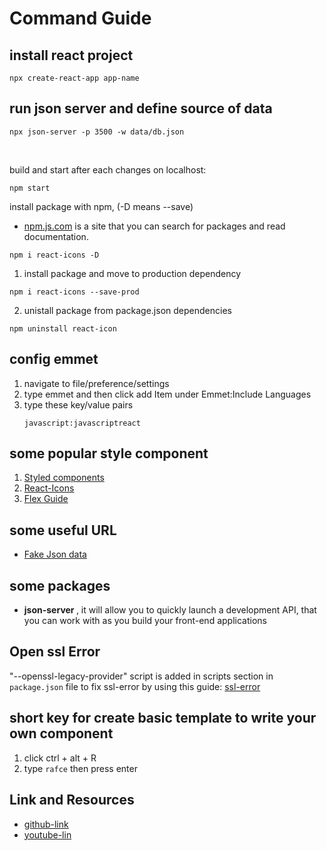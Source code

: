 # Command Guide

## install react project
~~~ shell
npx create-react-app app-name
~~~
## run json server and define source of data
~~~ shell
npx json-server -p 3500 -w data/db.json
~~~
<br>

build and start after each changes on localhost:
~~~shell
npm start
~~~

install package with npm, (-D means --save)

- [npm.js.com](https://www.npmjs.com/) is a site that you can search for packages and read documentation.

~~~shell
npm i react-icons -D
~~~

1) install package and move to production dependency
```shell
npm i react-icons --save-prod
```
2) unistall package from package.json dependencies
```shell
npm uninstall react-icon
```


## config emmet

1. navigate to file/preference/settings
2. type emmet and then click add Item under Emmet:Include Languages
3. type these key/value pairs
    ~~~
    javascript:javascriptreact
    ~~~

## some popular style component
1. [Styled components](https://styled-components.com/)
2. [React-Icons](https://www.npmjs.com/package/react-icons)
3. [Flex Guide](https://css-tricks.com/snippets/css/a-guide-to-flexbox/)

## some useful URL
- [Fake Json data](https://jsonplaceholder.typicode.com)

## some packages
- <b>json-server </b>, it will allow you to quickly launch a development API, that you can work with as you build your front-end applications

## Open ssl Error

"--openssl-legacy-provider" script is added in scripts section in `package.json` file to fix ssl-error by using this guide: 
[ssl-error](https://stackoverflow.com/questions/74726224/opensslerrorstack-error03000086digital-envelope-routinesinitialization-e)


## short key for create basic template to write your own component
1. click ctrl + alt + R
2. type `rafce` then press enter

## Link and Resources
- [github-link](https://github.com/gitdagray/react_resources/tree/main?tab=readme-ov-file)
- [youtube-lin](https://www.youtube.com/watch?v=RVFAyFWO4go)